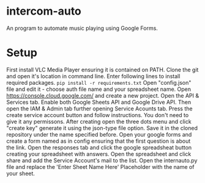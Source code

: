 # intercom-auto
An program to automate music playing using Google Forms.
# Setup
First install VLC Media Player ensuring it is contained on PATH.
Clone the git and open it's location in command line.
Enter following lines to install required packages.
`pip install -r requirements.txt`
Open "config.json" file and edit it - choose auth file name and your spreadsheet name.
Open https://console.cloud.google.com/ and create a new project.
Open the API & Services tab. Enable both Google Sheets API and Google Drive API.
Then open the IAM & Admin tab further opening Service Acounts tab.
Press the create service account button and follow instructions. You don't need to give it any permissons.
After creating open the three dots menu and click "create key" generate it using the json-type file option.
Save it in the cloned repository under the name specified before.
Open your google forms and create a form named as in config ensuring that the first question is about the link.
Open the responses tab and click the google spreadsheat button creating your spreadsheet with answers.
Open the spreadsheet and click share and add the Service Account's mail to the list.
Open the internauto.py file and replace the 'Enter Sheet Name Here' Placeholder with the name of your sheet.
